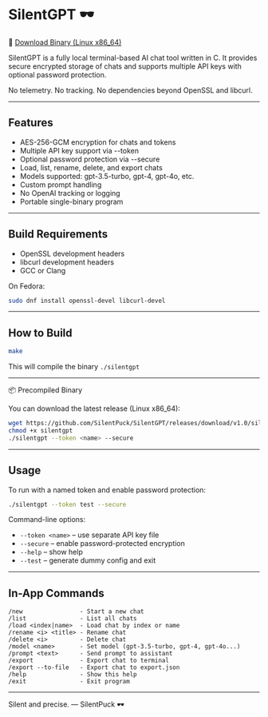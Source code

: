 SilentGPT 🕶️
=========
🔽 [Download Binary (Linux x86_64)](https://github.com/SilentPuck/SilentGPT/releases/download/v1.0/silentgpt)


SilentGPT is a fully local terminal-based AI chat tool written in C.
It provides secure encrypted storage of chats and supports multiple API keys with optional password protection.

No telemetry. No tracking. No dependencies beyond OpenSSL and libcurl.

---

Features
--------

- AES-256-GCM encryption for chats and tokens
- Multiple API key support via --token
- Optional password protection via --secure
- Load, list, rename, delete, and export chats
- Models supported: gpt-3.5-turbo, gpt-4, gpt-4o, etc.
- Custom prompt handling
- No OpenAI tracking or logging
- Portable single-binary program

---

Build Requirements
------------------

- OpenSSL development headers
- libcurl development headers
- GCC or Clang

On Fedora:

```bash
sudo dnf install openssl-devel libcurl-devel
```

---

How to Build
------------

```bash
make
```

This will compile the binary `./silentgpt`

---
📦 Precompiled Binary

You can download the latest release (Linux x86_64):

```bash
wget https://github.com/SilentPuck/SilentGPT/releases/download/v1.0/silentgpt
chmod +x silentgpt
./silentgpt --token <name> --secure
```
---

Usage
-----

To run with a named token and enable password protection:

```bash
./silentgpt --token test --secure
```

Command-line options:

- `--token <name>`      – use separate API key file
- `--secure`            – enable password-protected encryption
- `--help`              – show help
- `--test`              – generate dummy config and exit

---

In-App Commands
---------------

```
/new                - Start a new chat
/list               - List all chats
/load <index|name>  - Load chat by index or name
/rename <i> <title> - Rename chat
/delete <i>         - Delete chat
/model <name>       - Set model (gpt-3.5-turbo, gpt-4, gpt-4o...)
/prompt <text>      - Send prompt to assistant
/export             - Export chat to terminal
/export --to-file   - Export chat to export.json
/help               - Show this help
/exit               - Exit program
```

---

Silent and precise. — SilentPuck 🕶️

